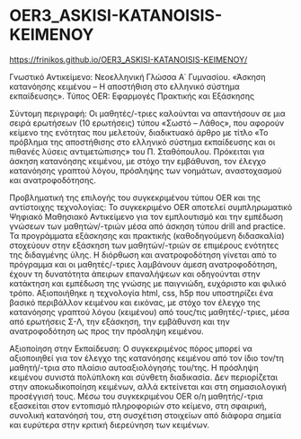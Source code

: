 # OER3_ASKISI-KATANOISIS-KEIMENOY

 https://frinikos.github.io/OER3_ASKISI-KATANOISIS-KEIMENOY/
 
Γνωστικό Αντικείμενο: Νεοελληνική Γλώσσα Α΄ Γυμνασίου. «Άσκηση κατανόησης κειμένου – Η αποστήθιση στο ελληνικό σύστημα εκπαίδευσης». Τύπος OER: Εφαρμογές Πρακτικής και Εξάσκησης 

Σύντομη περιγραφή: Οι μαθητές/-τριες καλούνται να απαντήσουν σε μια σειρά ερωτήσεων (10  ερωτήσεις) τύπου «Σωστό – Λάθος», που αφορούν κείμενο της ενότητας που μελετούν, διαδικτυακό άρθρο με τίτλο «Το πρόβλημα της αποστήθισης στο ελληνικό σύστημα εκπαίδευσης και οι πιθανές λύσεις αντιμετώπισης» του Π. Σταθόπουλου. Πρόκειται για άσκηση κατανόησης κειμένου, με στόχο  την  εμβάθυνση, τον έλεγχο κατανόησης γραπτού λόγου, πρόσληψης των νοημάτων, αναστοχασμού και ανατροφοδότησης.

Προβληματική της επιλογής του συγκεκριμένου τύπου OER και της αντίστοιχης τεχνολογίας:  Το συγκεκριμένο OER αποτελεί συμπληρωματικό Ψηφιακό Μαθησιακό Αντικείμενο για τον εμπλουτισμό και την εμπέδωση γνώσεων των μαθητών/-τριών μέσα από άσκηση τύπου drill and practice. Τα προγράμματα εξάσκησης και πρακτικής (καθοδηγούμενη διδασκαλία) στοχεύουν στην εξάσκηση των μαθητών/-τριών σε επιμέρους ενότητες της διδαγμένης ύλης. Η  διόρθωση και ανατροφοδότηση γίνεται από το πρόγραμμα και οι μαθητές/-τριες λαμβάνουν άμεση ανατροφοδότηση, έχουν τη δυνατότητα άπειρων επαναλήψεων και οδηγούνται στην κατάκτηση και εμπέδωση της γνώσης με παιγνιώδη, ευχάριστο και φιλικό τρόπο. Αξιοποιήθηκε η τεχνολογία html, css, h5p που υποστηρίζει ένα βασικό περιβάλλον κειμένου και εικόνας, με στόχο τον έλεγχο της κατανόησης  γραπτού λόγου (κειμένου) από τους/τις μαθητές/-τριες, μέσα από ερωτήσεις Σ-Λ, την εξάσκηση, την εμβάθυνση και την ανατροφοδότηση ως προς την πρόσληψη κειμένου.

 Αξιοποίηση στην Εκπαίδευση: Ο συγκεκριμένος πόρος μπορεί να αξιοποιηθεί για τον έλεγχο της κατανόησης κειμένου από τον ίδιο τον/τη μαθητή/-τρια στο πλαίσιο αυτοαξιολόγησής του/της. Η πρόσληψη κειμένου συνιστά πολύπλοκη και σύνθετη διαδικασία. Δεν περιορίζεται στην αποκωδικοποίηση κειµένων, αλλά εκτείνεται και στη σηµασιολογική προσέγγισή τους. Μέσω του συγκεκριμένου OER ο/η μαθητής/-τρια εξασκείται στον εντοπισµό πληροφοριών στο κείµενο, στη σφαιρική, συνολική κατανόησή του, στη συσχέτιση στοιχείων από διάφορα σημεία και ευρύτερα στην κριτική διερεύνηση των κειμένων.

